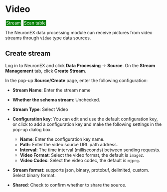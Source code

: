# Video

<span style="background:green;color:white;padding:1px;margin:2px">Stream</span>
<span style="background:green;color:white;padding:1px;margin:2px">Scan table</span>

The NeuronEX data processing module can receive pictures from video streams through `Video` type data sources.

## Create stream

Log in to NeuronEX and click **Data Processing** -> **Source**. On the **Stream Management** tab, click **Create Stream**.

In the pop-up **Source**/**Create** page, enter the following configuration:

- **Stream Name**: Enter the stream name
- **Whether the schema stream**: Unchecked.
- **Stream Type**: Select Video
- **Configuration key**: You can edit and use the default configuration key, or click to add a configuration key and make the following settings in the pop-up dialog box. 

   - **Name**: Enter the configuration key name.
   - **Path**: Enter the video source URL path address.
   - **Interval**: The time interval (milliseconds) between sending requests.
   - **Video Format**: Select the video format, the default is `image2`.
   - **Video Codec**: Select the video codec, the default is `mjpeg`.
 
- **Stream format**: supports json, binary, protobuf, delimited, custom. Select binary format.
- **Shared**: Check to confirm whether to share the source.

